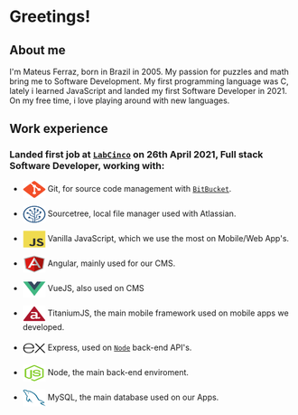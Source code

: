 # Greetings!

## About me

I'm Mateus Ferraz, born in Brazil in 2005. My passion for puzzles and math bring me to Software Development. My first programming language was C, lately i learned JavaScript and landed my first Software Developer in 2021. On my free time, i love playing around with new languages.
  
## Work experience
  
### Landed first job at [`LabCinco`](https://labcinco.com/) on 26th April 2021, Full stack Software Developer, working with:

- <img align="center" alt="git" height="30" width="40" src="https://raw.githubusercontent.com/devicons/devicon/master/icons/git/git-original.svg"> Git, for source code management with [`BitBucket`](https://bitbucket.org/product/guides).
  
- <img align="center" alt="sourcetree" height="30" width="40" src="https://raw.githubusercontent.com/devicons/devicon/master/icons/sourcetree/sourcetree-original.svg"> Sourcetree, local file manager used with Atlassian. 
  
- <img align="center" alt="js" height="30" width="40" src="https://raw.githubusercontent.com/devicons/devicon/master/icons/javascript/javascript-original.svg"> Vanilla JavaScript, which we use the most on Mobile/Web App's.
  
- <img align="center" alt="angular" height="30" width="40" src="https://raw.githubusercontent.com/devicons/devicon/master/icons/angularjs/angularjs-original.svg"> Angular, mainly used for our CMS.
  
- <img align="center" alt="vue" height="30" width="40" src="https://raw.githubusercontent.com/devicons/devicon/master/icons/vuejs/vuejs-original.svg"> VueJS, also used on CMS
  
- <img align="center" alt="titanium" height="30" width="40" src="https://raw.githubusercontent.com/devicons/devicon/master/icons/appcelerator/appcelerator-original.svg"> TitaniumJS, the main mobile framework used on mobile apps we developed.
  
- <img align="center" alt="express" height="30" width="40" src="https://raw.githubusercontent.com/devicons/devicon/master/icons/express/express-original.svg"> Express, used on [`Node`](https://nodejs.org/en/) back-end API's.
  
- <img align="center" alt="node" height="30" width="40" src="https://raw.githubusercontent.com/devicons/devicon/master/icons/nodejs/nodejs-original.svg"> Node, the main back-end enviroment.
  
- <img align="center" alt="sql" height="30" width="40" src="https://raw.githubusercontent.com/devicons/devicon/master/icons/mysql/mysql-original.svg"> MySQL, the main database used on our Apps.

<br></br>

<!--
<div align="center">
  <a href="https://github.com/matt-ferraz">
  <img width='50%' height="240em" src="https://github-readme-stats.vercel.app/api?username=matt-ferraz&show_icons=true&theme=dark&include_all_commits=true&count_private=true"/>
  <img width='45%' height="240em" src="https://github-readme-stats.vercel.app/api/top-langs/?username=matt-ferraz&layout=compact&langs_count=7&theme=dark"/>
</div>
-->

<!-- ### Later on the same company, i joint the [`Bigou`](https://apps.apple.com/br/app/bigou-delivery/id934641979)'s development team, the most successed Labcinco's App. -->
